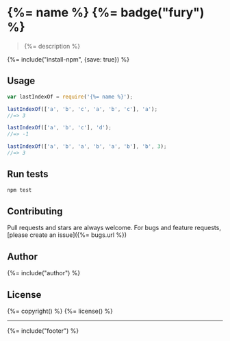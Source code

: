 # {%= name %} {%= badge("fury") %}

> {%= description %}

{%= include("install-npm", {save: true}) %}

## Usage

```js
var lastIndexOf = require('{%= name %}');

lastIndexOf(['a', 'b', 'c', 'a', 'b', 'c'], 'a');
//=> 3

lastIndexOf(['a', 'b', 'c'], 'd');
//=> -1

lastIndexOf(['a', 'b', 'a', 'b', 'a', 'b'], 'b', 3);
//=> 3
```

## Run tests

```bash
npm test
```

## Contributing
Pull requests and stars are always welcome. For bugs and feature requests, [please create an issue]({%= bugs.url %})

## Author
{%= include("author") %}

## License
{%= copyright() %}
{%= license() %}

***

{%= include("footer") %}